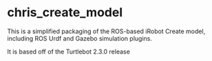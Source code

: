 chris_create_model
======

This is a simplified packaging of the ROS-based iRobot Create model, including ROS Urdf and Gazebo simulation plugins.

It is based off of the Turtlebot 2.3.0 release



